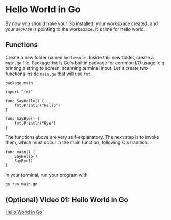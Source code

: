 # Hello World in Go
By now you should have your Go installed, your workspace created, and your `$GOPATH` is pointing to 
the workspace. It's time for hello world.

## Functions
Create a new folder named `helloworld`. Inside this new folder, create a `main.go` file. Package 
`fmt` is Go's builtin package for common I/O usage, e.g. printing a string to screen, scanning 
terminal input. Let's create two functions inside `main.go` that will use `fmt`. 
```golang
package main

import "fmt"

func SayHello() {
	fmt.Println("Hello")
}

func SayBye() {
	fmt.Println("Bye")
}
```

The functions above are very self-explanatory. The next step is to invoke them, which must occur in
the main function, following C's tradition.
```golang
func main() {
    SayHello()
    SayBye()
}
```

In your terminal, run your program with
```
go run main.go
```

## (Optional) Video 01: Hello World in Go
[Hello World in Go](https://youtu.be/5-FFapKA9sM)